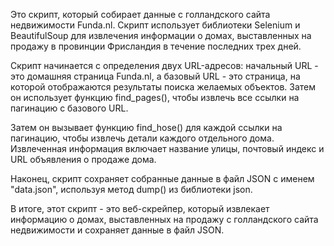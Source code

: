 Это скрипт, который собирает данные с голландского сайта недвижимости Funda.nl. Скрипт использует библиотеки Selenium и BeautifulSoup для извлечения информации о домах, выставленных на продажу в провинции Фрисландия в течение последних трех дней.

Скрипт начинается с определения двух URL-адресов: начальный URL - это домашняя страница Funda.nl, а базовый URL - это страница, на которой отображаются результаты поиска желаемых объектов. Затем он использует функцию find_pages(), чтобы извлечь все ссылки на пагинацию с базового URL.

Затем он вызывает функцию find_hose() для каждой ссылки на пагинацию, чтобы извлечь детали каждого отдельного дома. Извлеченная информация включает название улицы, почтовый индекс и URL объявления о продаже дома.

Наконец, скрипт сохраняет собранные данные в файл JSON с именем "data.json", используя метод dump() из библиотеки json.

В итоге, этот скрипт - это веб-скрейпер, который извлекает информацию о домах, выставленных на продажу с голландского сайта недвижимости и сохраняет данные в файл JSON.
